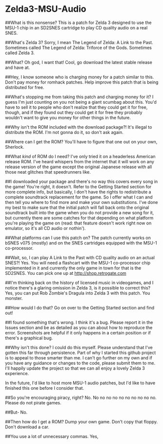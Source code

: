 Zelda3-MSU-Audio
================

##What is this nonsense?
This is a patch for Zelda 3 designed to use the MSU-1 chip in an SD2SNES cartridge to play CD quality audio on a real SNES.

##What's Zelda 3?
Sorry, I mean The Legend of Zelda: A Link to the Past. Sometimes called The Legend of Zelda: Triforce of the Gods. Sometimes called Zelda 3.

##What? Oh god, I want that!
Cool, go download the latest stable release and have at.

##Hey, I know someone who is charging money for a patch similar to this.
Don't pay money for romhack patches. Help improve this patch that is being distributed for free.

##What's stopping me from taking this patch and charging money for it?
I guess I'm just counting on you not being a giant scumbag about this. You'd have to sell it to people who don't realize that they could get it for free, though, and if they found out they could get it for free they probably wouldn't want to give you money for other things in the future.

##Why isn't the ROM included with the download package?!
It's illegal to distribute the ROM. I'm not gonna do it, so don't ask again.

##Where can I get the ROM?
You'll have to figure that one out on your own, Sherlock.

##What _kind_ of ROM do I need?
I've only tried it on a headerless American release ROM. I've heard whispers from the internet that it will work on any release version of the game except the original Japanese release with all those neat glitches that speedrunners like.

##I downloaded your package and there's no way this covers every song in the game!
You're right, it doesn't. Refer to the Getting Started section for more complete info, but basically, I don't have the rights to redistribute a complete soundtrack replacement for the game. So I offer what I can and then tell you where to find more and make your own substitutions. I've done my best to make sure that the initial patch will fall back onto the original soundtrack built into the game when you do not provide a new song for it, but currently there are some catches for that depending on what platform you're playing the game on (read: that feature doesn't work right now on emulator, so it's all CD audio or nothin').

##What platforms can I use this patch on?
The patch currently works on bSNES v075 (mostly) and on the SNES cartridges equipped with the MSU-1 co-processor.

##Wait, so, I can play A Link to the Past with CD quality audio on an actual SNES?!
Yes. You will need a flashcart with the MSU-1 co-processor chip implemented in it and currently the only game in town for that is the SD2SNES. You can pick one up at http://shop.retrogate.com

##I'm thinking back on the history of licensed music in videogames, and I notice there's a glaring omission in Zelda 3, is it possible to correct this?
Yes, you can put Rob Zombie's Dragula into Zelda 3 with this patch. You monster.

##How would I do that?
Go on over to the Getting Started section and find out!

##I found something that's wrong. I think it's a bug.
Please report it in the Issues section and be as detailed as you can about how to reproduce the error. Screenshots are helpful if it only happens in a certain position or if there's a graphical bug.

##Why isn't this done? I could do this myself.
Please understand that I've gotten this far through persistence. Part of why I started this github project is to appeal to those smarter than me. I can't go further on my own and if you have any guidance or changes to the code, please submit them to me. I'll happily update the project so that we can all enjoy a lovely Zelda 3 experience.

In the future, I'd like to host more MSU-1 audio patches, but I'd like to have finished this one before I consider that.

##So you're encouraging piracy, right?
No. No no no no no no no no no no. Please do not pirate games.

##But-
No.

##Then how do I get a ROM?
Dump your own game. Don't copy that floppy. Don't download a car.

##You use a lot of unnecessary commas.
Yes,
